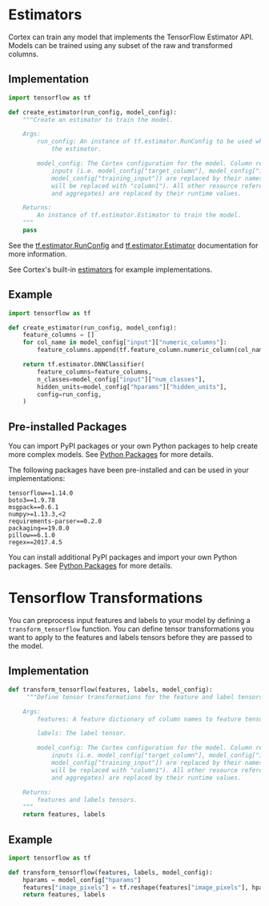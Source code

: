 # Estimators

Cortex can train any model that implements the TensorFlow Estimator API. Models can be trained using any subset of the raw and transformed columns.

## Implementation

```python
import tensorflow as tf

def create_estimator(run_config, model_config):
    """Create an estimator to train the model.

    Args:
        run_config: An instance of tf.estimator.RunConfig to be used when creating
            the estimator.

        model_config: The Cortex configuration for the model. Column references in all
            inputs (i.e. model_config["target_column"], model_config["input"], and
            model_config["training_input"]) are replaced by their names (e.g. "@column1"
            will be replaced with "column1"). All other resource references (e.g. constants
            and aggregates) are replaced by their runtime values.

    Returns:
        An instance of tf.estimator.Estimator to train the model.
    """
    pass
```

See the [tf.estimator.RunConfig](https://www.tensorflow.org/api_docs/python/tf/estimator/RunConfig) and [tf.estimator.Estimator](https://www.tensorflow.org/api_docs/python/tf/estimator/Estimator) documentation for more information.

See Cortex's built-in <!-- CORTEX_VERSION_MINOR -->[estimators](https://github.com/cortexlabs/cortex/blob/master/pkg/estimators) for example implementations.

## Example

```python
import tensorflow as tf

def create_estimator(run_config, model_config):
    feature_columns = []
    for col_name in model_config["input"]["numeric_columns"]:
        feature_columns.append(tf.feature_column.numeric_column(col_name))

    return tf.estimator.DNNClassifier(
        feature_columns=feature_columns,
        n_classes=model_config["input"]["num_classes"],
        hidden_units=model_config["hparams"]["hidden_units"],
        config=run_config,
    )
```

## Pre-installed Packages

You can import PyPI packages or your own Python packages to help create more complex models. See [Python Packages](python-packages.md) for more details.

The following packages have been pre-installed and can be used in your implementations:

```text
tensorflow==1.14.0
boto3==1.9.78
msgpack==0.6.1
numpy>=1.13.3,<2
requirements-parser==0.2.0
packaging==19.0.0
pillow==6.1.0
regex==2017.4.5
```

You can install additional PyPI packages and import your own Python packages. See [Python Packages](python-packages.md) for more details.


# Tensorflow Transformations
You can preprocess input features and labels to your model by defining a `transform_tensorflow` function. You can define tensor transformations you want to apply to the features and labels tensors before they are passed to the model.

## Implementation

```python
def transform_tensorflow(features, labels, model_config):
     """Define tensor transformations for the feature and label tensors.

    Args:
        features: A feature dictionary of column names to feature tensors.

        labels: The label tensor.

        model_config: The Cortex configuration for the model. Column references in all
            inputs (i.e. model_config["target_column"], model_config["input"], and
            model_config["training_input"]) are replaced by their names (e.g. "@column1"
            will be replaced with "column1"). All other resource references (e.g. constants
            and aggregates) are replaced by their runtime values.

    Returns:
        features and labels tensors.
    """
    return features, labels
```

## Example

```python
import tensorflow as tf

def transform_tensorflow(features, labels, model_config):
    hparams = model_config["hparams"]
    features["image_pixels"] = tf.reshape(features["image_pixels"], hparams["input_shape"])
    return features, labels
```
